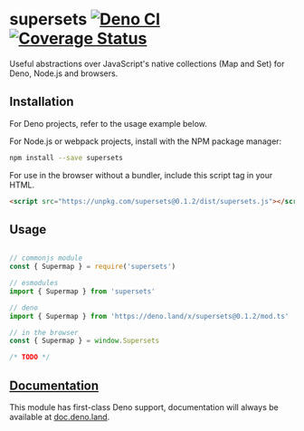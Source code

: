 # supersets [![Deno CI](https://github.com/octavetoast/supersets/actions/workflows/deno.yml/badge.svg)](https://github.com/octavetoast/supersets/actions/workflows/deno.yml) [![Coverage Status](https://coveralls.io/repos/github/octavetoast/supersets/badge.svg?branch=main)](https://coveralls.io/github/octavetoast/supersets?branch=main)

Useful abstractions over JavaScript's native collections (Map and Set) for Deno, Node.js and browsers.

## Installation

For Deno projects, refer to the usage example below.

For Node.js or webpack projects, install with the NPM package manager:

```Bash
npm install --save supersets
```

For use in the browser without a bundler, include this script tag in your HTML.

```HTML
<script src="https://unpkg.com/supersets@0.1.2/dist/supersets.js"></script>
```

## Usage

```JavaScript

// commonjs module
const { Supermap } = require('supersets')

// esmodules
import { Supermap } from 'supersets'

// deno
import { Supermap } from 'https://deno.land/x/supersets@0.1.2/mod.ts'

// in the browser
const { Supermap } = window.Supersets

/* TODO */

```

## [Documentation](https://doc.deno.land/https/deno.land/x/supersets/mod.ts)

This module has first-class Deno support, documentation will always be available at [doc.deno.land](https://doc.deno.land/https/deno.land/x/supersets/mod.ts).
